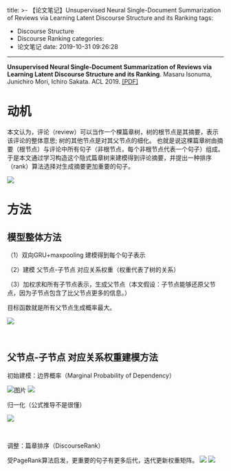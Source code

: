 title: >-
  【论文笔记】Unsupervised Neural Single-Document Summarization of Reviews via
  Learning Latent Discourse Structure and its Ranking
tags:
  - Discourse Structure
  - Discourse Ranking
categories:
  - 论文笔记
date: 2019-10-31 09:26:28
---
**Unsupervised Neural Single-Document Summarization of Reviews via Learning Latent Discourse Structure and its Ranking**. Masaru Isonuma, Junichiro Mori, Ichiro Sakata. ACL 2019. [\[PDF\]](https://arxiv.org/pdf/1906.05691.pdf)

# 动机

本文认为，评论（review）可以当作一个棵篇章树，树的根节点是其摘要，表示该评论的整体意思; 树的其他节点是对其父节点的细化。 也就是说这棵篇章树由摘要（根节点）与评论中所有句子（非根节点，每个非根节点代表一个句子）组成。于是本文通过学习构造这个隐式篇章树来建模得到评论摘要，并提出一种排序（rank）算法选择对生成摘要更加重要的句子。

![](https://img-blog.csdnimg.cn/20191030175132848.png?x-oss-process=image/watermark,type_ZmFuZ3poZW5naGVpdGk,shadow_10,text_aHR0cHM6Ly9ibG9nLmNzZG4ubmV0L2hhaXRhb2xhbmc=,size_16,color_FFFFFF,t_70)

# 方法

## 模型整体方法

（1）双向GRU+maxpooling 建模得到每个句子表示

（2）建模 父节点-子节点 对应关系权重（权重代表了树的关系）

（3）加权求和所有子节点表示，生成父节点（本文假设：子节点能够还原父节点，因为子节点包含了比父节点更多的信息。）

目标函数就是所有父节点生成概率最大。

![](https://img-blog.csdnimg.cn/20191030180138199.png?x-oss-process=image/watermark,type_ZmFuZ3poZW5naGVpdGk,shadow_10,text_aHR0cHM6Ly9ibG9nLmNzZG4ubmV0L2hhaXRhb2xhbmc=,size_16,color_FFFFFF,t_70)


 

## 父节点-子节点 对应关系权重建模方法

初始建模：边界概率（Marginal Probability of Dependency）

![图片](https://img-blog.csdnimg.cn/20191030180811147.png)
![](https://img-blog.csdnimg.cn/20191030180811147.png)

归一化（公式推导不是很懂）

![](https://img-blog.csdnimg.cn/20191030180849529.png)


 

调整：篇章排序（DiscourseRank）

受PageRank算法启发，更重要的句子有更多后代，迭代更新权重矩阵。
![](https://img-blog.csdnimg.cn/20191030180931300.png)
![](https://img-blog.csdnimg.cn/20191030181000690.png)
